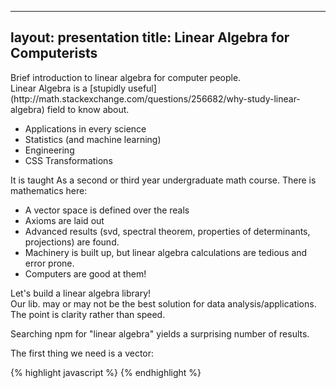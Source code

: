 ---
layout: presentation
title: Linear Algebra for Computerists
----

<div id=Intro>
Brief introduction to linear algebra for computer people.
</div>

<div id="Why">
Linear Algebra is a [stupidly
useful](http://math.stackexchange.com/questions/256682/why-study-linear-algebra) field to know about.

- Applications in every science
- Statistics (and machine learning)
- Engineering
- CSS Transformations
</div>

<div id="ItsTaught">
It is taught As a second or third year undergraduate math course. There is
mathematics here:

- A vector space is defined over the reals
- Axioms are laid out
- Advanced results (svd, spectral theorem, properties of determinants, projections) are found.
- Machinery is built up, but linear algebra calculations are tedious and error
  prone. 
- Computers are good at them!
</div>

<div id=Library>
Let's build a linear algebra library!
</div>

<div id=Caveat>
Our lib. may or may not be the best solution for data
analysis/applications. The point is clarity rather than speed.

Searching npm for "linear algebra" yields a surprising number of results.
</div>

<div id=Vector>
The first thing we need is a vector:

{% highlight javascript %}
{% endhighlight %}

</div>

